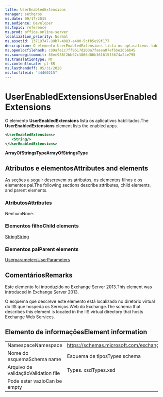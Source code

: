 ```yaml
---
title: UserEnabledExtensions
manager: sethgros
ms.date: 09/17/2015
ms.audience: Developer
ms.topic: reference
ms.prod: office-online-server
localization_priority: Normal
ms.assetid: 13719747-08b7-4083-a400-5cfb5e99f177
description: O elemento UserEnabledExtensions lista os aplicativos habilitados.
ms.openlocfilehash: c09afe1c7ff9617d200a7faeea87efbbe2656b45
ms.sourcegitcommit: 88ec988f2bb67c1866d06b361615f3674a24e795
ms.translationtype: MT
ms.contentlocale: pt-BR
ms.lasthandoff: 05/31/2020
ms.locfileid: "44460215"
---
```

# <a name="userenabledextensions"></a><span data-ttu-id="ca0e5-103">UserEnabledExtensions</span><span class="sxs-lookup"><span data-stu-id="ca0e5-103">UserEnabledExtensions</span></span>

<span data-ttu-id="ca0e5-104">O elemento **UserEnabledExtensions** lista os aplicativos habilitados.</span><span class="sxs-lookup"><span data-stu-id="ca0e5-104">The **UserEnabledExtensions** element lists the enabled apps.</span></span> 
  
```XML
<UserEnabledExtensions>
   <String/>
</UserEnabledExtensions>
```

 <span data-ttu-id="ca0e5-105">**ArrayOfStringsType**</span><span class="sxs-lookup"><span data-stu-id="ca0e5-105">**ArrayOfStringsType**</span></span>
## <a name="attributes-and-elements"></a><span data-ttu-id="ca0e5-106">Atributos e elementos</span><span class="sxs-lookup"><span data-stu-id="ca0e5-106">Attributes and elements</span></span>

<span data-ttu-id="ca0e5-107">As seções a seguir descrevem os atributos, os elementos filhos e os elementos pai.</span><span class="sxs-lookup"><span data-stu-id="ca0e5-107">The following sections describe attributes, child elements, and parent elements.</span></span>
  
### <a name="attributes"></a><span data-ttu-id="ca0e5-108">Atributos</span><span class="sxs-lookup"><span data-stu-id="ca0e5-108">Attributes</span></span>

<span data-ttu-id="ca0e5-109">Nenhum</span><span class="sxs-lookup"><span data-stu-id="ca0e5-109">None.</span></span>
  
### <a name="child-elements"></a><span data-ttu-id="ca0e5-110">Elementos filho</span><span class="sxs-lookup"><span data-stu-id="ca0e5-110">Child elements</span></span>

[<span data-ttu-id="ca0e5-111">String</span><span class="sxs-lookup"><span data-stu-id="ca0e5-111">String</span></span>](string.md)
  
### <a name="parent-elements"></a><span data-ttu-id="ca0e5-112">Elementos pai</span><span class="sxs-lookup"><span data-stu-id="ca0e5-112">Parent elements</span></span>

[<span data-ttu-id="ca0e5-113">Userparameters</span><span class="sxs-lookup"><span data-stu-id="ca0e5-113">UserParameters</span></span>](userparameters.md)
  
## <a name="remarks"></a><span data-ttu-id="ca0e5-114">Comentários</span><span class="sxs-lookup"><span data-stu-id="ca0e5-114">Remarks</span></span>

<span data-ttu-id="ca0e5-115">Este elemento foi introduzido no Exchange Server 2013.</span><span class="sxs-lookup"><span data-stu-id="ca0e5-115">This element was introduced in Exchange Server 2013.</span></span>
  
<span data-ttu-id="ca0e5-116">O esquema que descreve este elemento está localizado no diretório virtual do IIS que hospeda os Serviços Web do Exchange.</span><span class="sxs-lookup"><span data-stu-id="ca0e5-116">The schema that describes this element is located in the IIS virtual directory that hosts Exchange Web Services.</span></span>
  
## <a name="element-information"></a><span data-ttu-id="ca0e5-117">Elemento de informações</span><span class="sxs-lookup"><span data-stu-id="ca0e5-117">Element information</span></span>

|||
|:-----|:-----|
|<span data-ttu-id="ca0e5-118">Namespace</span><span class="sxs-lookup"><span data-stu-id="ca0e5-118">Namespace</span></span>  <br/> |https://schemas.microsoft.com/exchange/services/2006/types  <br/> |
|<span data-ttu-id="ca0e5-119">Nome do esquema</span><span class="sxs-lookup"><span data-stu-id="ca0e5-119">Schema name</span></span>  <br/> |<span data-ttu-id="ca0e5-120">Esquema de tipos</span><span class="sxs-lookup"><span data-stu-id="ca0e5-120">Types schema</span></span>  <br/> |
|<span data-ttu-id="ca0e5-121">Arquivo de validação</span><span class="sxs-lookup"><span data-stu-id="ca0e5-121">Validation file</span></span>  <br/> |<span data-ttu-id="ca0e5-122">Types. xsd</span><span class="sxs-lookup"><span data-stu-id="ca0e5-122">Types.xsd</span></span>  <br/> |
|<span data-ttu-id="ca0e5-123">Pode estar vazio</span><span class="sxs-lookup"><span data-stu-id="ca0e5-123">Can be empty</span></span>  <br/> ||
   

